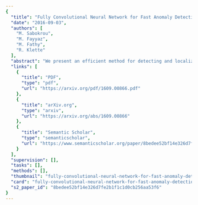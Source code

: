 ```yaml
---
{
  "title": "Fully Convolutional Neural Network for Fast Anomaly Detection in Crowded Scenes",
  "date": "2016-09-03",
  "authors": [
    "M. Sabokrou",
    "M. Fayyaz",
    "M. Fathy",
    "R. Klette"
  ],
  "abstract": "We present an efficient method for detecting and localizing anomalies in videos showing crowded scenes. Research on {\\it fully convolutional neural networks} (FCNs) has shown the potentials of this technology for object detection and localization, especially in images. We investigate how to involve temporal data, and how to transform a supervised FCN into an unsupervised one such that the resulting FCN ensures anomaly detection. Altogether, we propose an FCN-based architecture for anomaly detection and localization in crowded scenes videos. For reducing computations and, consequently, improving performance both with respect to speed and accuracy, we investigate the use of cascaded out-layer detection. Our architecture includes two main components, one for feature representation, and one for cascaded out-layer detection. Experimental results on Subway and UCSD benchmarks confirm that the detection and localization accuracy of our method is comparable to state-of-the-art methods, but at a significantly increased speed of 370 fps.",
  "links": [
    {
      "title": "PDF",
      "type": "pdf",
      "url": "https://arxiv.org/pdf/1609.00866.pdf"
    },
    {
      "title": "arXiv.org",
      "type": "arxiv",
      "url": "https://arxiv.org/abs/1609.00866"
    },
    {
      "title": "Semantic Scholar",
      "type": "semanticscholar",
      "url": "https://www.semanticscholar.org/paper/8bedee52bf14e326d7fe2b1f1c1d0cb256aa53f6"
    }
  ],
  "supervision": [],
  "tasks": [],
  "methods": [],
  "thumbnail": "fully-convolutional-neural-network-for-fast-anomaly-detection-in-crowded-scenes-thumb.jpg",
  "card": "fully-convolutional-neural-network-for-fast-anomaly-detection-in-crowded-scenes-card.jpg",
  "s2_paper_id": "8bedee52bf14e326d7fe2b1f1c1d0cb256aa53f6"
}
---
```


